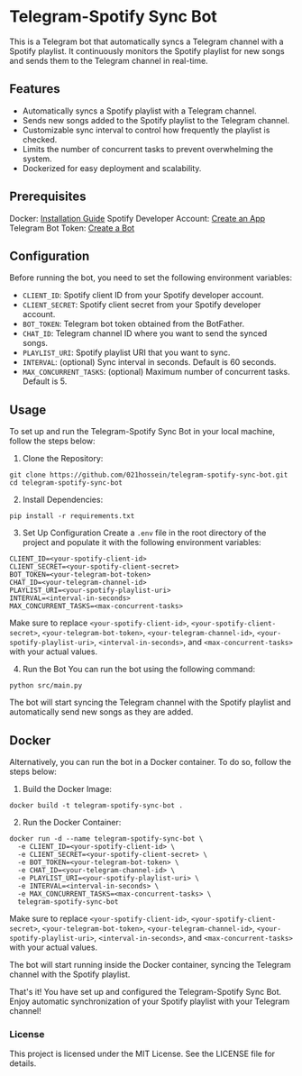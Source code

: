 # Telegram-Spotify Sync Bot
This is a Telegram bot that automatically syncs a Telegram channel with a Spotify playlist. It continuously monitors the Spotify playlist for new songs and sends them to the Telegram channel in real-time.

## Features
- Automatically syncs a Spotify playlist with a Telegram channel.
- Sends new songs added to the Spotify playlist to the Telegram channel.
- Customizable sync interval to control how frequently the playlist is checked.
- Limits the number of concurrent tasks to prevent overwhelming the system.
- Dockerized for easy deployment and scalability.

## Prerequisites
Docker: [Installation Guide](https://docs.docker.com/get-docker/)
Spotify Developer Account: [Create an App](https://developer.spotify.com/dashboard/applications)
Telegram Bot Token: [Create a Bot](https://core.telegram.org/bots#botfather)

## Configuration
Before running the bot, you need to set the following environment variables:

- `CLIENT_ID`: Spotify client ID from your Spotify developer account.
- `CLIENT_SECRET`: Spotify client secret from your Spotify developer account.
- `BOT_TOKEN`: Telegram bot token obtained from the BotFather.
- `CHAT_ID`: Telegram channel ID where you want to send the synced songs.
- `PLAYLIST_URI`: Spotify playlist URI that you want to sync.
- `INTERVAL`: (optional) Sync interval in seconds. Default is 60 seconds.
- `MAX_CONCURRENT_TASKS`: (optional) Maximum number of concurrent tasks. Default is 5.


## Usage
To set up and run the Telegram-Spotify Sync Bot in your local machine, follow the steps below:

1. Clone the Repository:

```
git clone https://github.com/021hossein/telegram-spotify-sync-bot.git
cd telegram-spotify-sync-bot
```
2. Install Dependencies:

```
pip install -r requirements.txt
```
3. Set Up Configuration
Create a `.env` file in the root directory of the project and populate it with the following environment variables:

```
CLIENT_ID=<your-spotify-client-id>
CLIENT_SECRET=<your-spotify-client-secret>
BOT_TOKEN=<your-telegram-bot-token>
CHAT_ID=<your-telegram-channel-id>
PLAYLIST_URI=<your-spotify-playlist-uri>
INTERVAL=<interval-in-seconds>
MAX_CONCURRENT_TASKS=<max-concurrent-tasks>
```

Make sure to replace `<your-spotify-client-id>`, `<your-spotify-client-secret>`, `<your-telegram-bot-token>`, `<your-telegram-channel-id>`, `<your-spotify-playlist-uri>`, `<interval-in-seconds>`, and `<max-concurrent-tasks>` with your actual values.

4. Run the Bot
You can run the bot using the following command:
```
python src/main.py
```
The bot will start syncing the Telegram channel with the Spotify playlist and automatically send new songs as they are added.

## Docker
Alternatively, you can run the bot in a Docker container. To do so, follow the steps below:

1. Build the Docker Image:
```
docker build -t telegram-spotify-sync-bot .
```

2. Run the Docker Container:
```
docker run -d --name telegram-spotify-sync-bot \
  -e CLIENT_ID=<your-spotify-client-id> \
  -e CLIENT_SECRET=<your-spotify-client-secret> \
  -e BOT_TOKEN=<your-telegram-bot-token> \
  -e CHAT_ID=<your-telegram-channel-id> \
  -e PLAYLIST_URI=<your-spotify-playlist-uri> \
  -e INTERVAL=<interval-in-seconds> \
  -e MAX_CONCURRENT_TASKS=<max-concurrent-tasks> \
  telegram-spotify-sync-bot
```
Make sure to replace `<your-spotify-client-id>`, `<your-spotify-client-secret>`, `<your-telegram-bot-token>`, `<your-telegram-channel-id>`, `<your-spotify-playlist-uri>`, `<interval-in-seconds>`, and `<max-concurrent-tasks>` with your actual values.

The bot will start running inside the Docker container, syncing the Telegram channel with the Spotify playlist.

That's it! You have set up and configured the Telegram-Spotify Sync Bot. Enjoy automatic synchronization of your Spotify playlist with your Telegram channel!

### License
This project is licensed under the MIT License. See the LICENSE file for details.


